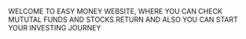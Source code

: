 WELCOME TO EASY MONEY WEBSITE, WHERE YOU CAN CHECK MUTUTAL FUNDS AND STOCKS RETURN AND ALSO YOU CAN START YOUR INVESTING JOURNEY
